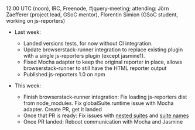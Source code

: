 12:00 UTC (noon), IRC, Freenode, #jquery-meeting; attending: Jörn Zaefferer (project lead, GSoC mentor), Florentin Simion (GSoC student, working on js-reporters)

- Last week: 
    - Landed versions tests, for now without CI integration. 
    - Update browserstack-runner integration to replace existing plugin with a single js-reporters plugin (except jasmine1). 
    - Fixed Mocha adapter to keep the original reporter in place, allows browserstack-runner to still have the HTML reporter output 
    - Published js-reporters 1.0 on npm 

- This week:  
    - Finish browserstack-runner integration: Fix loading js-reporters dist from node_modules. Fix globalSuite.runtime issue with Mocha adapter. Create PR, get it landed 
    - Once that PR is ready: Fix issues with [nested suites](https://github.com/js-reporters/js-reporters/issues/65) and [suite names](https://github.com/js-reporters/js-reporters/issues/62) 
    - Once PR landed: Reboot communication with Mocha and Jasmine
